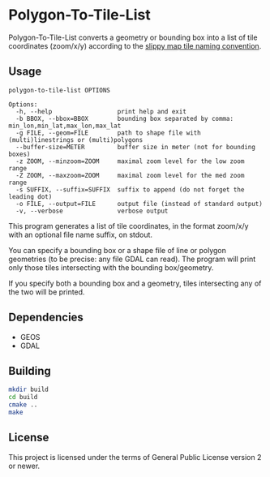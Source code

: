# Polygon-To-Tile-List

Polygon-To-Tile-List converts a geometry or bounding box into a list of tile coordinates (zoom/x/y)
according to the [slippy map tile naming convention](https://wiki.openstreetmap.org/wiki/Slippy_map_tilenames).

## Usage

```
polygon-to-tile-list OPTIONS 

Options:
  -h, --help                  print help and exit
  -b BBOX, --bbox=BBOX        bounding box separated by comma: min_lon,min_lat,max_lon,max_lat
  -g FILE, --geom=FILE        path to shape file with (multi)linestrings or (multi)polygons
  --buffer-size=METER         buffer size in meter (not for bounding boxes)
  -z ZOOM, --minzoom=ZOOM     maximal zoom level for the low zoom range
  -Z ZOOM, --maxzoom=ZOOM     maximal zoom level for the med zoom range
  -s SUFFIX, --suffix=SUFFIX  suffix to append (do not forget the leading dot)
  -o FILE, --output=FILE      output file (instead of standard output)
  -v, --verbose               verbose output
```

This program generates a list of tile coordinates, in the format zoom/x/y with an optional file name suffix, on stdout.

You can specify a bounding box or a shape file of line or polygon geometries (to be precise: any file GDAL can read).
The program will print only those tiles intersecting with the bounding box/geometry.

If you specify both a bounding box and a geometry, tiles intersecting any of the two will be printed.

## Dependencies

* GEOS
* GDAL

## Building

```sh
mkdir build
cd build
cmake ..
make
```

## License

This project is licensed under the terms of General Public License version 2 or newer.
